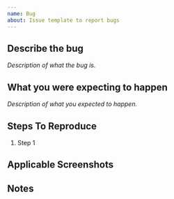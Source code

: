```yaml
---
name: Bug
about: Issue template to report bugs
---
```


## Describe the bug

_Description of what the bug is._

## What you were expecting to happen

_Description of what you expected to happen._

## Steps To Reproduce

1. Step 1

## Applicable Screenshots

## Notes
